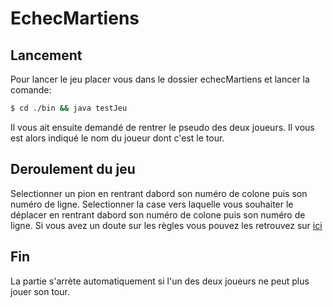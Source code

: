 # EchecMartiens
## Lancement


Pour lancer le jeu placer vous dans le dossier echecMartiens et lancer la comande:
```sh
$ cd ./bin && java testJeu
```
Il vous ait ensuite demandé de rentrer le pseudo des deux joueurs. Il vous est alors indiqué le nom du joueur dont c'est le tour.

## Deroulement du jeu
Selectionner un pion en rentrant dabord son numéro de colone puis son numéro de ligne.
Selectionner la case vers laquelle vous souhaiter le déplacer en rentrant dabord son numéro de colone puis son numéro de ligne.
Si vous avez un doute sur les règles vous pouvez les retrouvez sur [ici](http://jeuxstrategieter.free.fr/Echecs_martiens_complet.php)

## Fin
La partie s'arrète automatiquement si l'un des deux joueurs ne peut plus jouer son tour.



